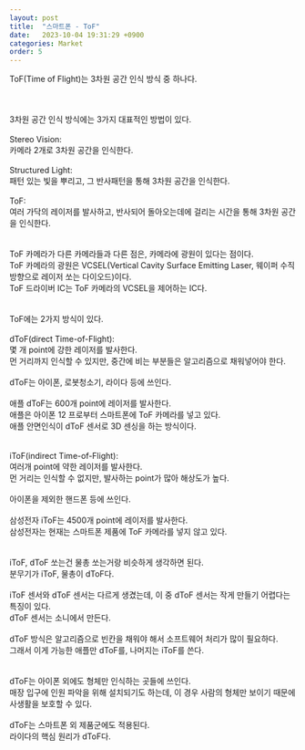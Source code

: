 ```yaml
---
layout: post
title:  "스마트폰 - ToF"
date:   2023-10-04 19:31:29 +0900
categories: Market
order: 5
---
```


ToF(Time of Flight)는 3차원 공간 인식 방식 중 하나다.<br>
<br>
<br>
<br>
3차원 공간 인식 방식에는 3가지 대표적인 방법이 있다.<br>
<br>
Stereo Vision:<br>
카메라 2개로 3차원 공간을 인식한다.<br>
<br>
Structured Light:<br>
패턴 있는 빛을 뿌리고, 그 반사패턴을 통해 3차원 공간을 인식한다.<br>
<br>
ToF:<br>
여러 가닥의 레이저를 발사하고, 반사되어 돌아오는데에 걸리는 시간을 통해 3차원 공간을 인식한다.<br>
<br>
<br>
ToF 카메라가 다른 카메라들과 다른 점은, 카메라에 광원이 있다는 점이다.<br>
ToF 카메라의 광원은 VCSEL(Vertical Cavity Surface Emitting Laser, 웨이퍼 수직 방향으로 레이저 쏘는 다이오드)이다.<br>
ToF 드라이버 IC는 ToF 카메라의 VCSEL을 제어하는 IC다.<br>
<br>
<br>
ToF에는 2가지 방식이 있다.<br>
<br>
dToF(direct Time-of-Flight):<br>
몇 개 point에 강한 레이저를 발사한다.<br>
먼 거리까지 인식할 수 있지만, 중간에 비는 부분들은 알고리즘으로 채워넣어야 한다.<br>
<br>
dToF는 아이폰, 로봇청소기, 라이다 등에 쓰인다.<br>
<br>
애플 dToF는 600개 point에 레이저를 발사한다.<br>
애플은 아이폰 12 프로부터 스마트폰에 ToF 카메라를 넣고 있다.<br>
애플 안면인식이 dToF 센서로 3D 센싱을 하는 방식이다.<br>
<br>
<br>
iToF(indirect Time-of-Flight):<br>
여러개 point에 약한 레이저를 발사한다.<br>
먼 거리는 인식할 수 없지만, 발사하는 point가 많아 해상도가 높다.<br>
<br>
아이폰을 제외한 핸드폰 등에 쓰인다.<br>
<br>
삼성전자 iToF는 4500개 point에 레이저를 발사한다.<br>
삼성전자는 현재는 스마트폰 제품에 ToF 카메라를 넣지 않고 있다.<br>
<br>
<br>
iToF, dToF 쏘는건 물총 쏘는거랑 비슷하게 생각하면 된다.<br>
분무기가 iToF, 물총이 dToF다.<br>
<br>
iToF 센서와 dToF 센서는 다르게 생겼는데, 이 중 dToF 센서는 작게 만들기 어렵다는 특징이 있다.<br>
dToF 센서는 소니에서 만든다.<br>
<br>
dToF 방식은 알고리즘으로 빈칸을 채워야 해서 소프트웨어 처리가 많이 필요하다.<br>
그래서 이게 가능한 애플만 dToF를, 나머지는 iToF를 쓴다.<br>
<br>
<br>
dToF는 아이폰 외에도 형체만 인식하는 곳들에 쓰인다.<br>
매장 입구에 인원 파악을 위해 설치되기도 하는데, 이 경우 사람의 형체만 보이기 때문에 사생활을 보호할 수 있다.<br>
<br>
dToF는 스마트폰 외 제품군에도 적용된다.<br>
라이다의 핵심 원리가 dToF다.<br>